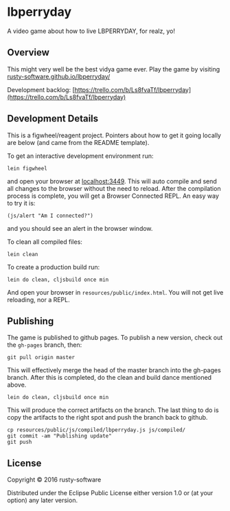 # lbperryday

A video game about how to live LBPERRYDAY, for realz, yo!

## Overview

This might very well be the best vidya game ever.  Play the game by visiting [rusty-software.github.io/lbperryday/](http://rusty-software.github.io/lbperryday/)

Development backlog: [https://trello.com/b/Ls8fvaTf/lbperryday](https://trello.com/b/Ls8fvaTf/lbperryday)

## Development Details

This is a figwheel/reagent project.  Pointers about how to get it going locally are below (and came from the README template).

To get an interactive development environment run:

    lein figwheel

and open your browser at [localhost:3449](http://localhost:3449/).
This will auto compile and send all changes to the browser without the
need to reload. After the compilation process is complete, you will
get a Browser Connected REPL. An easy way to try it is:

    (js/alert "Am I connected?")

and you should see an alert in the browser window.

To clean all compiled files:

    lein clean

To create a production build run:

    lein do clean, cljsbuild once min

And open your browser in `resources/public/index.html`. You will not
get live reloading, nor a REPL.

## Publishing

The game is published to github pages.  To publish a new version, check out the `gh-pages` branch, then:

    git pull origin master

This will effectively merge the head of the master branch into the gh-pages branch.  After this is completed, do the clean and build dance mentioned above.

    lein do clean, cljsbuild once min

This will produce the correct artifacts on the branch.  The last thing to do is copy the artifacts to the right spot and push the branch back to github.

    cp resources/public/js/compiled/lbperryday.js js/compiled/
    git commit -am "Publishing update"
    git push

## License

Copyright © 2016 rusty-software

Distributed under the Eclipse Public License either version 1.0 or (at your option) any later version.
